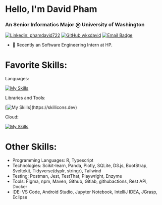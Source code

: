 # Hello, I'm David Pham
### An Senior Informatics Major @ University of Washington

[![Linkedin: phamdavid722](https://img.shields.io/badge/-phamdavid722-blue?style=flat-square&logo=Linkedin&logoColor=white&link=https://www.linkedin.com/in/phamdavid722/)](https://www.linkedin.com/in/phamdavid722/)
[![GitHub wkxdavid](https://img.shields.io/github/followers/wkxdavid?label=follow&style=social)](https://github.com/wkxdavid)
[![Email Badge](https://img.shields.io/badge/Gmail-Contact_Me-green?style=flat-square&logo=gmail&logoColor=FFFFFF&labelColor=3A3B3C&color=62F1CD)](mailto:phamdavid72@gmail.com)

- 🔭 Recently an Software Engineering Intern at HP.

# Favorite Skills: 
Languages: 

[![My Skills](https://skillicons.dev/icons?i=python,js,html,css,mysql,java)](https://skillicons.dev)

Libraries and Tools:

[![My Skills](https://skillicons.dev/icons?i=react,nodejs,express,mongodb,git,bash,)](https://skillicons.dev)

Cloud:

[![My Skills](https://skillicons.dev/icons?i=azure,firebase,gcp)](https://skillicons.dev)

# Other Skills:
- Programming Languages: R, Typescript
- Technologies: Scikit-learn, Panda, Plotly, SQLite, D3.js, BootStrap, Sveltekit, Tidyverse(dyplr, stringr), Tailwind
- Testing: Postman, Jest, TestThat, Playwright, Enzyme
- Tools: Figma, npm, Maven, Github, Gitlab, githubactions, Rest API, Docker
- IDE: VS Code, Android Studio, Jupyter Notebook, IntelliJ IDEA, JGrasp, Eclipse 
